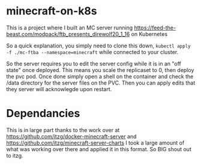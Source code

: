 # minecraft-on-k8s
This is a project where I built an MC server running https://feed-the-beast.com/modpack/ftb_presents_direwolf20_1_16 on Kubernetes

So a quick explanation, you simply need to clone this down, `kubectl apply -f ./mc-ftba --namespace=minecraft` while connected to your cluster.

So the server requires you to edit the server config while it is in an "off state" once deployed. This means you scale the replicaset to 0, then deploy the pvc pod. Once done simply open a shell on the container and check the /data directory for the server files on the PVC. Then you can apply edits that they server will acknowlegde upon restart.

# Dependancies

This is in large part thanks to the work over at https://github.com/itzg/docker-minecraft-server and https://github.com/itzg/minecraft-server-charts
I took a large amount of what was working over there and applied it in this format. So BIG shout out to itzg.


